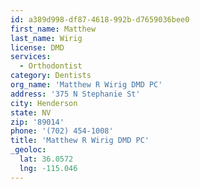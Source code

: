 ```yaml
---
id: a389d998-df87-4618-992b-d7659036bee0
first_name: Matthew
last_name: Wirig
license: DMD
services:
  - Orthodontist
category: Dentists
org_name: 'Matthew R Wirig DMD PC'
address: '375 N Stephanie St'
city: Henderson
state: NV
zip: '89014'
phone: '(702) 454-1008'
title: 'Matthew R Wirig DMD PC'
_geoloc:
  lat: 36.0572
  lng: -115.046
---
```

